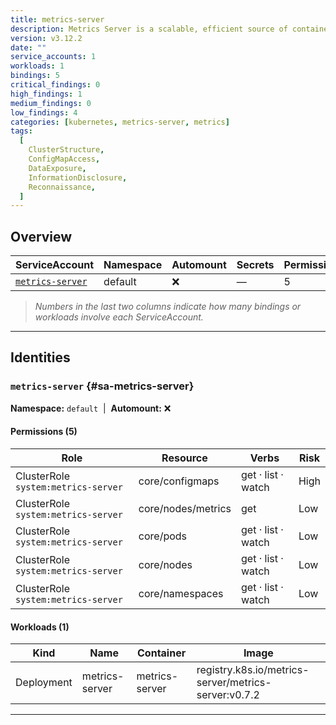 ```yaml
---
title: metrics-server
description: Metrics Server is a scalable, efficient source of container resource metrics for Kubernetes built-in autoscaling pipelines.
version: v3.12.2
date: ""
service_accounts: 1
workloads: 1
bindings: 5
critical_findings: 0
high_findings: 1
medium_findings: 0
low_findings: 4
categories: [kubernetes, metrics-server, metrics]
tags:
  [
    ClusterStructure,
    ConfigMapAccess,
    DataExposure,
    InformationDisclosure,
    Reconnaissance,
  ]
---
```


## Overview

| ServiceAccount                         | Namespace | Automount | Secrets | Permissions | Workloads |
| -------------------------------------- | --------- | --------- | ------- | ----------- | --------- |
| [`metrics-server`](#sa-metrics-server) | default   | ❌        | —       | 5           | 1         |

> _Numbers in the last two columns indicate how many bindings or workloads involve each ServiceAccount._

---

## Identities

### `metrics-server` {#sa-metrics-server}

**Namespace:** `default` &nbsp;|&nbsp; **Automount:** ❌

#### Permissions (5)

| Role                                | Resource           | Verbs              | Risk |
| ----------------------------------- | ------------------ | ------------------ | ---- |
| ClusterRole `system:metrics-server` | core/configmaps    | get · list · watch | High |
| ClusterRole `system:metrics-server` | core/nodes/metrics | get                | Low  |
| ClusterRole `system:metrics-server` | core/pods          | get · list · watch | Low  |
| ClusterRole `system:metrics-server` | core/nodes         | get · list · watch | Low  |
| ClusterRole `system:metrics-server` | core/namespaces    | get · list · watch | Low  |

#### Workloads (1)

| Kind       | Name           | Container      | Image                                                |
| ---------- | -------------- | -------------- | ---------------------------------------------------- |
| Deployment | metrics-server | metrics-server | registry.k8s.io/metrics-server/metrics-server:v0.7.2 |

---
